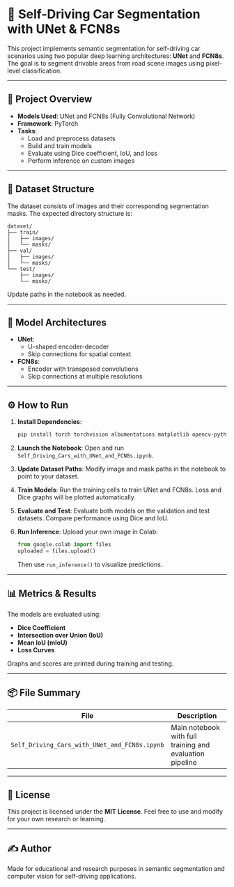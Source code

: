 
# 🚗 Self-Driving Car Segmentation with UNet & FCN8s

This project implements semantic segmentation for self-driving car scenarios using two popular deep learning architectures: **UNet** and **FCN8s**. The goal is to segment drivable areas from road scene images using pixel-level classification.

---

## 📌 Project Overview

- **Models Used**: UNet and FCN8s (Fully Convolutional Network)
- **Framework**: PyTorch
- **Tasks**:
  - Load and preprocess datasets
  - Build and train models
  - Evaluate using Dice coefficient, IoU, and loss
  - Perform inference on custom images

---

## 📁 Dataset Structure

The dataset consists of images and their corresponding segmentation masks. The expected directory structure is:

```
dataset/
├── train/
│   ├── images/
│   └── masks/
├── val/
│   ├── images/
│   └── masks/
└── test/
    ├── images/
    └── masks/
```

Update paths in the notebook as needed.

---

## 🧠 Model Architectures

- **UNet**:
  - U-shaped encoder-decoder
  - Skip connections for spatial context
- **FCN8s**:
  - Encoder with transposed convolutions
  - Skip connections at multiple resolutions

---

## ⚙️ How to Run

1. **Install Dependencies**:
   ```bash
   pip install torch torchvision albumentations matplotlib opencv-python tqdm
   ```

2. **Launch the Notebook**:
   Open and run `Self_Driving_Cars_with_UNet_and_FCN8s.ipynb`.

3. **Update Dataset Paths**:
   Modify image and mask paths in the notebook to point to your dataset.

4. **Train Models**:
   Run the training cells to train UNet and FCN8s. Loss and Dice graphs will be plotted automatically.

5. **Evaluate and Test**:
   Evaluate both models on the validation and test datasets. Compare performance using Dice and IoU.

6. **Run Inference**:
   Upload your own image in Colab:
   ```python
   from google.colab import files
   uploaded = files.upload()
   ```
   Then use `run_inference()` to visualize predictions.

---

## 📊 Metrics & Results

The models are evaluated using:

- **Dice Coefficient**
- **Intersection over Union (IoU)**
- **Mean IoU (mIoU)**
- **Loss Curves**

Graphs and scores are printed during training and testing.

---

## 📦 File Summary

| File | Description |
|------|-------------|
| `Self_Driving_Cars_with_UNet_and_FCN8s.ipynb` | Main notebook with full training and evaluation pipeline |

---

## 📝 License

This project is licensed under the **MIT License**. Feel free to use and modify for your own research or learning.

---

## ✍️ Author

Made for educational and research purposes in semantic segmentation and computer vision for self-driving applications.
